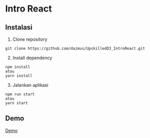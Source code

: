 # Intro React

## Instalasi
1. Clone repository
```
git clone https://github.com/daimus/UpskilledD3_IntroReact.git
```
2. Install dependency
```
npm install
atau
yarn install
```
3. Jalankan aplikasi
```
npm run start
atau
yarn start
```

## Demo

[Demo](https://daimus.github.io/UpskilledD3_IntroReact/)